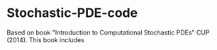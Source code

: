 # Stochastic-PDE-code
Based on book "Introduction to Computational Stochastic PDEs" CUP (2014). This book includes
